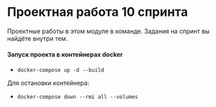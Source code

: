 # Проектная работа 10 спринта

Проектные работы в этом модуле в команде. Задания на спринт вы найдёте внутри тем.

#### Запуск проекта в контейнерах docker

* `docker-compose up -d --build`

Для остановки контейнера:

* `docker-compose down --rmi all --volumes`